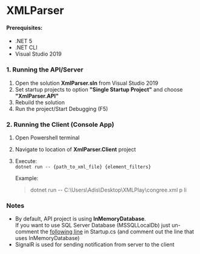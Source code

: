 # XMLParser

#### Prerequisites:
* .NET 5
* .NET CLI
* Visual Studio 2019 

### 1. Running the API/Server
1. Open the solution **XmlParser.sln** from Visual Studio 2019
2. Set startup projects to option **"Single Startup Project"** and choose **"XmlParser.API"**
3. Rebuild the solution
4. Run the project/Start Debugging (F5)

### 2. Running the Client (Console App)
1. Open Powershell terminal
2. Navigate to location of **XmlParser.Client** project
3. Execute:\
   `dotnet run -- {path_to_xml_file} {element_filters}`
   
   Example:
       
   > dotnet run -- C:\Users\Adis\Desktop\XMLPlay\congree.xml p li


### Notes
  - By default, API project is using **InMemoryDatabase**.  
  If you want to use SQL Server Database (MSSQLLocalDb) just un-comment the [following line](https://github.com/adis-abazovic/xmlparser/blob/30fa54dca5ee09d12d92044a5c80186cd6eaa866/XmlParser/XmlParser.API/Startup.cs#L34 ) in Startup.cs
  (and comment out the line that uses InMemoryDatabase)
  - SignalR is used for sending notification from server to the client
